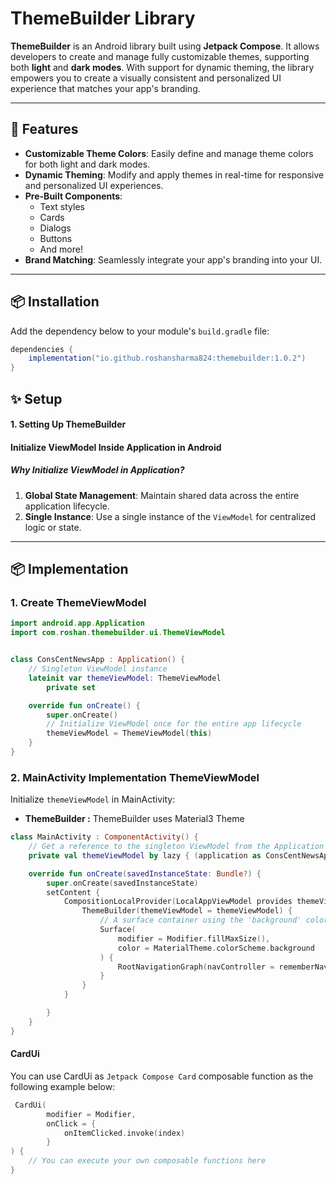 # ThemeBuilder Library

**ThemeBuilder** is an Android library built using **Jetpack Compose**. It allows developers to create and manage fully customizable themes, supporting both **light** and **dark modes**. With support for dynamic theming, the library empowers you to create a visually consistent and personalized UI experience that matches your app's branding.

---

## 🚀 Features

- **Customizable Theme Colors**: Easily define and manage theme colors for both light and dark modes.
- **Dynamic Theming**: Modify and apply themes in real-time for responsive and personalized UI experiences.
- **Pre-Built Components**:
  - Text styles
  - Cards
  - Dialogs
  - Buttons
  - And more!
- **Brand Matching**: Seamlessly integrate your app's branding into your UI.

---

## 📦 Installation

Add the dependency below to your module's `build.gradle` file:
```gradle
dependencies {
    implementation("io.github.roshansharma824:themebuilder:1.0.2")
}
```

## ✨ Setup

#### 1. Setting Up ThemeBuilder

#### Initialize ViewModel Inside Application in Android
##### Why Initialize ViewModel in Application?

1. **Global State Management**: Maintain shared data across the entire application lifecycle.
2. **Single Instance**: Use a single instance of the `ViewModel` for centralized logic or state.


---

## 📦 Implementation

### 1. **Create ThemeViewModel**


```kotlin
import android.app.Application
import com.roshan.themebuilder.ui.ThemeViewModel


class ConsCentNewsApp : Application() {
    // Singleton ViewModel instance
    lateinit var themeViewModel: ThemeViewModel
        private set

    override fun onCreate() {
        super.onCreate()
        // Initialize ViewModel once for the entire app lifecycle
        themeViewModel = ThemeViewModel(this)
    }
}
```

### 2. **MainActivity Implementation ThemeViewModel**
Initialize `themeViewModel` in MainActivity:
- **ThemeBuilder :** ThemeBuilder uses Material3 Theme 
```kotlin 
class MainActivity : ComponentActivity() {
    // Get a reference to the singleton ViewModel from the Application instance
    private val themeViewModel by lazy { (application as ConsCentNewsApp).themeViewModel }

    override fun onCreate(savedInstanceState: Bundle?) {
        super.onCreate(savedInstanceState)
        setContent {
            CompositionLocalProvider(LocalAppViewModel provides themeViewModel){
                ThemeBuilder(themeViewModel = themeViewModel) {
                    // A surface container using the 'background' color from the theme
                    Surface(
                        modifier = Modifier.fillMaxSize(),
                        color = MaterialTheme.colorScheme.background
                    ) {
                        RootNavigationGraph(navController = rememberNavController())
                    }
                }
            }

        }
    }
}
```

#### CardUi
You can use CardUi as `Jetpack Compose Card` composable function as the following example below:
```kotlin
 CardUi(
        modifier = Modifier,
        onClick = {
            onItemClicked.invoke(index)
        }
) {
    // You can execute your own composable functions here
}
```





















